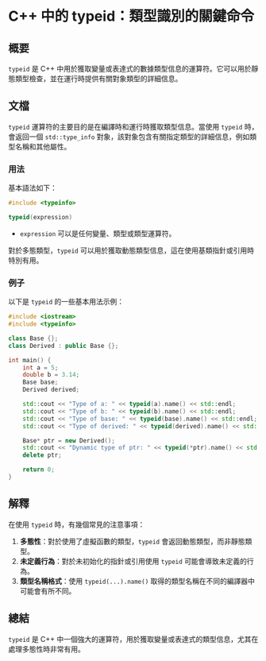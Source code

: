 <!--
Meta Description: # C++ 中的 typeid：類型識別的關鍵命令 ## 概要 `typeid` 是 C++ 中用於獲取變量或表達式的數據類型信息的運算符。它可以用於靜態類型檢查，並在運行時提供有關對象類型的詳細信息。 ## 文檔 `typeid` 運算符的主要目的是在編譯時和運行時獲取類型信息。當使用 `type...
Meta Keywords: typeid, std, base, derived, name
-->

# C++ 中的 typeid：類型識別的關鍵命令

## 概要
`typeid` 是 C++ 中用於獲取變量或表達式的數據類型信息的運算符。它可以用於靜態類型檢查，並在運行時提供有關對象類型的詳細信息。

## 文檔
`typeid` 運算符的主要目的是在編譯時和運行時獲取類型信息。當使用 `typeid` 時，會返回一個 `std::type_info` 對象，該對象包含有關指定類型的詳細信息，例如類型名稱和其他屬性。

### 用法
基本語法如下：
```cpp
#include <typeinfo>

typeid(expression)
```
- `expression` 可以是任何變量、類型或類型運算符。

對於多態類型，`typeid` 可以用於獲取動態類型信息，這在使用基類指針或引用時特別有用。

### 例子
以下是 `typeid` 的一些基本用法示例：

```cpp
#include <iostream>
#include <typeinfo>

class Base {};
class Derived : public Base {};

int main() {
    int a = 5;
    double b = 3.14;
    Base base;
    Derived derived;

    std::cout << "Type of a: " << typeid(a).name() << std::endl;        // 輸出 int
    std::cout << "Type of b: " << typeid(b).name() << std::endl;        // 輸出 double
    std::cout << "Type of base: " << typeid(base).name() << std::endl;  // 輸出 Base
    std::cout << "Type of derived: " << typeid(derived).name() << std::endl; // 輸出 Derived

    Base* ptr = new Derived();
    std::cout << "Dynamic type of ptr: " << typeid(*ptr).name() << std::endl; // 輸出 Derived
    delete ptr;

    return 0;
}
```

## 解釋
在使用 `typeid` 時，有幾個常見的注意事項：
1. **多態性**：對於使用了虛擬函數的類型，`typeid` 會返回動態類型，而非靜態類型。
2. **未定義行為**：對於未初始化的指針或引用使用 `typeid` 可能會導致未定義的行為。
3. **類型名稱格式**：使用 `typeid(...).name()` 取得的類型名稱在不同的編譯器中可能會有所不同。

## 總結
`typeid` 是 C++ 中一個強大的運算符，用於獲取變量或表達式的類型信息，尤其在處理多態性時非常有用。